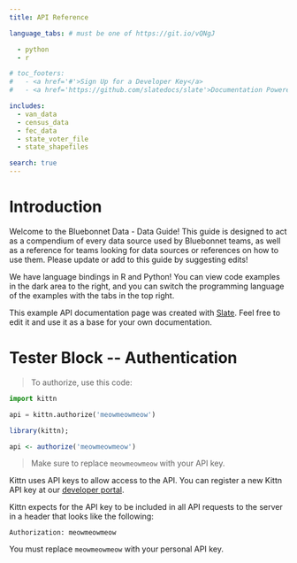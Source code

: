 ```yaml
---
title: API Reference

language_tabs: # must be one of https://git.io/vQNgJ

  - python
  - r

# toc_footers:
#   - <a href='#'>Sign Up for a Developer Key</a>
#   - <a href='https://github.com/slatedocs/slate'>Documentation Powered by Slate</a>

includes:
  - van_data
  - census_data
  - fec_data
  - state_voter_file
  - state_shapefiles

search: true
---
```


# Introduction

Welcome to the Bluebonnet Data - Data Guide! This guide is designed to act as a compendium of every data source used by Bluebonnet teams, as well as a reference for teams looking for data sources or references on how to use them. Please update or add to this guide by suggesting edits! 

We have language bindings in R and Python! You can view code examples in the dark area to the right, and you can switch the programming language of the examples with the tabs in the top right.

This example API documentation page was created with [Slate](https://github.com/slatedocs/slate). Feel free to edit it and use it as a base for your own documentation.

# Tester Block -- Authentication

> To authorize, use this code:

```python
import kittn

api = kittn.authorize('meowmeowmeow')
```

```r 
library(kittn); 

api <- authorize('meowmeowmeow')
```

> Make sure to replace `meowmeowmeow` with your API key.

Kittn uses API keys to allow access to the API. You can register a new Kittn API key at our [developer portal](http://example.com/developers).

Kittn expects for the API key to be included in all API requests to the server in a header that looks like the following:

`Authorization: meowmeowmeow`

<aside class="notice">
You must replace <code>meowmeowmeow</code> with your personal API key.
</aside>

